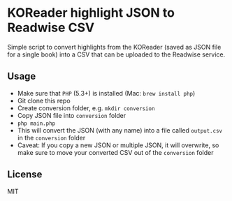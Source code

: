 # KOReader highlight JSON to Readwise CSV

Simple script to convert highlights from the KOReader (saved as JSON file for a single book) into a CSV that can be uploaded to the Readwise service.

## Usage

- Make sure that `PHP` (5.3+) is installed (Mac: `brew install php`)
- Git clone this repo
- Create conversion folder, e.g. `mkdir conversion`
- Copy JSON file into `conversion` folder
- `php main.php`
- This will convert the JSON (with any name) into a file called `output.csv` in the `conversion` folder
- Caveat: If you copy a new JSON or multiple JSON, it will overwrite, so make sure to move your converted CSV out of the `conversion` folder

## License

MIT